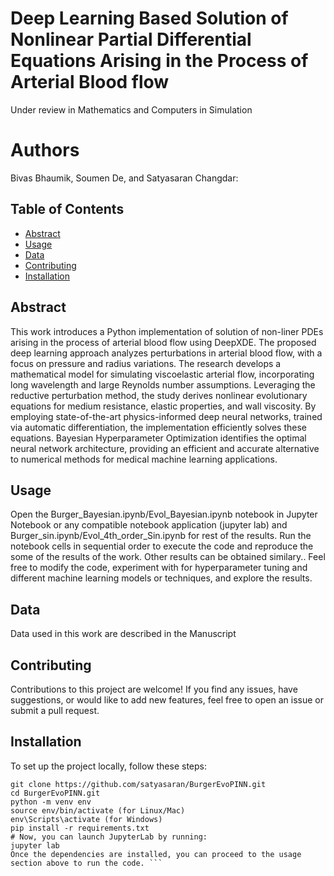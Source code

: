 
# Deep Learning Based Solution of Nonlinear Partial Differential Equations Arising in the Process of Arterial Blood flow 
 Under review in Mathematics and Computers in Simulation
# Authors
 Bivas Bhaumik, Soumen De, and Satyasaran Changdar: 


## Table of Contents

- [Abstract](#abstract)
- [Usage](#usage)
- [Data](#data)
- [Contributing](#contributing)
- [Installation](#installation)


## Abstract


This work introduces a Python implementation of solution of non-liner PDEs arising in the process of arterial blood flow using DeepXDE. The proposed deep learning approach analyzes perturbations in arterial blood flow,
with a focus on pressure and radius variations. The research develops a mathematical model for simulating viscoelastic arterial flow, incorporating long wavelength and large Reynolds number assumptions. Leveraging the
reductive perturbation method, the study derives nonlinear evolutionary equations for medium resistance, elastic properties, and wall viscosity. By employing state-of-the-art physics-informed deep neural networks,
trained via automatic differentiation, the implementation efficiently solves these equations. Bayesian Hyperparameter Optimization identifies the optimal neural network architecture, providing an efficient and accurate
alternative to numerical methods for medical machine learning applications.


## Usage

Open the Burger_Bayesian.ipynb/Evol_Bayesian.ipynb notebook in Jupyter Notebook or any compatible notebook application (jupyter lab) and Burger_sin.ipynb/Evol_4th_order_Sin.ipynb for rest of the results. Run the notebook cells in sequential order to execute the code and reproduce the some of the results of the work. Other results can be obtained similary..
Feel free to modify the code, experiment with for hyperparameter tuning and  different machine learning models or techniques, and explore the results.
## Data
Data used in this work are described in the Manuscript


## Contributing
Contributions to this project are welcome! If you find any issues, have suggestions, or would like to add new features, feel free to open an issue or submit a pull request.

## Installation

To set up the project locally, follow these steps:

```shell
git clone https://github.com/satyasaran/BurgerEvoPINN.git
cd BurgerEvoPINN.git
python -m venv env
source env/bin/activate (for Linux/Mac)
env\Scripts\activate (for Windows)
pip install -r requirements.txt
# Now, you can launch JupyterLab by running:
jupyter lab
Once the dependencies are installed, you can proceed to the usage section above to run the code. ```

